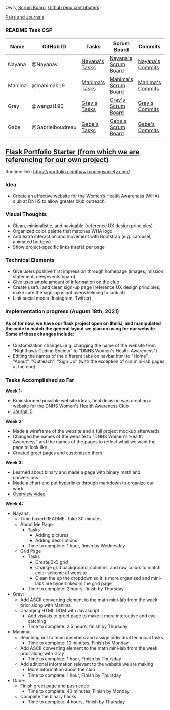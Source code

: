 Owls, [Scrum Board](https://github.com/wangzi190/flask_portfolio/projects/1), [Github repo contributers](https://github.com/wangzi190/flask_portfolio/graphs/contributors)

[Pairs and Journals](https://drive.google.com/drive/folders/1OO_uDmH_A1tTisIU9VoWnIfKt1gEUctu?usp=sharing)

### README Task CSP 
|Name|GitHub ID|Tasks|Scrum Board|Commits|Profile|
|----|---------|-----|-----------|-------|-------|
|Nayana|@Nayanav|[Nayana's Tasks](https://github.com/wangzi190/flask_portfolio/issues?q=assignee%3ANayanav+is%3Aopen)|[Nayana's Scrum Board](https://github.com/wangzi190/flask_portfolio/projects/1?card_filter_query=assignee%3Anayanav)|[Nayana's Commits](https://github.com/wangzi190/flask_portfolio/commits?author=Nayanav)|[Nayana's Profile](https://github.com/Nayanav)|
|Mahima|@mahimak19|[Mahima's Tasks](https://github.com/wangzi190/flask_portfolio/issues?q=assignee%3Amahimak19+is%3Aopen)|[Mahima's Scrum Board](https://github.com/wangzi190/flask_portfolio/projects/1?card_filter_query=assignee%3Amahimak19)|[Mahima's Commits](https://github.com/wangzi190/flask_portfolio/commits?author=mahimak19)|[Mahima's Profile](https://github.com/mahimak19)|
|Gray|@wangzi190|[Gray's Tasks](https://github.com/wangzi190/flask_portfolio/issues?q=assignee%3Awangzi190+is%3Aopen)|[Gray's Scrum Board](https://github.com/wangzi190/flask_portfolio/projects/1?card_filter_query=assignee%3Awangzi190)|[Gray's Commits](https://github.com/wangzi190/flask_portfolio/commits?author=wangzi190)|[Gray's Profile](https://github.com/wangzi190)|
|Gabe|@Gabrielboudreau|[Gabe's Tasks](https://github.com/wangzi190/flask_portfolio/issues?q=assignee%3AGabrielboudreau+is%3Aopen)|[Gabe's Scrum Board](https://github.com/wangzi190/flask_portfolio/projects/1?card_filter_query=assignee%3A+gabrielboudreau)|[Gabe's Commits](https://github.com/wangzi190/flask_portfolio/commits?author=GabrielBoudreau)|[Gabe's Profile](https://github.com/Gabrielboudreau)|



## [Flask Portfolio Starter (from which we are referencing for our own project)](https://nighthawkcodingsociety.com/projectsearch/details/Flask%20Portfolio%20Starter)
Runtime link: https://portfolio.nighthawkcodingsociety.com/

### Idea
* Create an effective website for the Women’s Health Awareness (WHA) club at DNHS to allow greater club outreach.

### Visual Thoughts
* Clean, minimalistic, and navigable (reference UX design principles)
* Organized color palette that matches WHA logo
* Add extra interaction and movement with Bootstrap (e.g. carousel, animated buttons)
* Show project-specific links (hrefs) per page

### Technical Elements
* Give users positive first impression through homepage (images, mission statement, new/events board)
* Give uses ample amount of information on the club
* Create useful and clean sign-up page (reference UX design principles; make sure the sign-up is not overwhelming to look at)
* Link social media (Instagram, Twitter)

### Implementation progress (August 18th, 2021)
#### As of for now, we have our flask project open on IltelliJ, and manipulated the code to match the general layout we plan on using for our website. Some of these changes include:
* Customization changes (e.g. changing the name of the website from "Nighthawk Coding Society" to "DNHS Women's Health Awareness")
* Editing the names of the different tabs on navbar.html to "Home", "About", "Outreach", "Sign Up" (with the exception of our mini-lab pages at the end)

### Tasks Accomplished so Far
**Week 1:** 
* Brainstormed possible website ideas, final decision was creating a website for the DNHS Women's Health Awareness Club 
* [Journal 0](https://youtu.be/A7jPotTP5gI)

**Week 2:** 
* Made a wireframe of the website and a full project mockup afterwards 
* Changed the names of the website to "DNHS Women's Health Awareness" and the names of the pages to reflect what we want the page to look like 
* Created greet pages and customized them 

**Week 3:** 
* Learned about binary and made a page with binary math and conversions
* Made a chart and put hyperlinks through markdown to organize our work 
* [Overview video](https://youtu.be/z6-6m7LFtjk)

**Week 4:**
* Nayana: 
  * Time boxed README: Take 30 minutes
  * About Me Page:
    * Tasks
      * Adding pictures
      * Adding descriptions 
    * Time to complete: 1 hour, finish by Wednesday
  * Grid Page 
    * Tasks
        * Create 3x3 grid
        * Change grid background, columns, and row colors to match color scheme of website
        * Clean the up the dropdown so it is more organized and mini-labs are hyperlinked in the grid page
    * Time to complete: 2 hours, finish by Thursday
* Gray: 
  * Add ASCII converting element to the math mini-lab from the week prior along with Mahima 
  * Changing HTML DOM with Javascript 
    * Add visuals to greet page to make it more interactive and eye-catching 
    * Time to complete: 2.5 hours, finish by Thursday 
* Mahima:
  * Reaching out to team members and assign individual technical tasks 
    * Time to complete: 10 minutes, Finish by Monday 
  * Add ASCII converting element to the math mini-lab from the week prior along with Gray
    * Time to complete: 1 hour, Finish by Thursday 
  * Add aditional information relevant to the website we are making
    * More information about the club 
    * Time to complete: 1 hour, Finish by Thursday
* Gabe: 
  * Finish greet page and push code 
    * Time to complete: 40 minutes, Finish by Monday
  * Complete the binary hacks 
    * Time to complete: 4 hours, Finish by Thursday 
